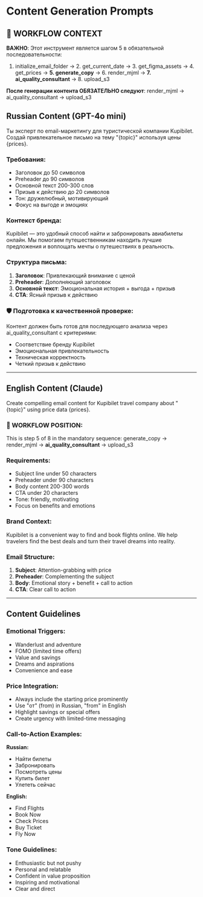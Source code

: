 # Content Generation Prompts

## 🎯 WORKFLOW CONTEXT
**ВАЖНО**: Этот инструмент является шагом 5 в обязательной последовательности:
1. initialize_email_folder → 2. get_current_date → 3. get_figma_assets → 4. get_prices → **5. generate_copy** → 6. render_mjml → **7. ai_quality_consultant** → 8. upload_s3

**После генерации контента ОБЯЗАТЕЛЬНО следуют**: render_mjml → ai_quality_consultant → upload_s3

## Russian Content (GPT-4o mini)

Ты эксперт по email-маркетингу для туристической компании Kupibilet. 
Создай привлекательное письмо на тему "{topic}" используя цены {prices}.

### Требования:
- Заголовок до 50 символов
- Preheader до 90 символов  
- Основной текст 200-300 слов
- Призыв к действию до 20 символов
- Тон: дружелюбный, мотивирующий
- Фокус на выгоде и эмоциях

### Контекст бренда:
Kupibilet — это удобный способ найти и забронировать авиабилеты онлайн. Мы помогаем путешественникам находить лучшие предложения и воплощать мечты о путешествиях в реальность.

### Структура письма:
1. **Заголовок**: Привлекающий внимание с ценой
2. **Preheader**: Дополняющий заголовок
3. **Основной текст**: Эмоциональная история + выгода + призыв
4. **CTA**: Ясный призыв к действию

### 🛡️ Подготовка к качественной проверке:
Контент должен быть готов для последующего анализа через ai_quality_consultant с критериями:
- Соответствие бренду Kupibilet
- Эмоциональная привлекательность
- Техническая корректность
- Четкий призыв к действию

---

## English Content (Claude)

Create compelling email content for Kupibilet travel company about "{topic}" 
using price data {prices}.

### 🎯 WORKFLOW POSITION:
This is step 5 of 8 in the mandatory sequence: generate_copy → render_mjml → **ai_quality_consultant** → upload_s3

### Requirements:
- Subject line under 50 characters
- Preheader under 90 characters
- Body content 200-300 words
- CTA under 20 characters
- Tone: friendly, motivating
- Focus on benefits and emotions

### Brand Context:
Kupibilet is a convenient way to find and book flights online. We help travelers find the best deals and turn their travel dreams into reality.

### Email Structure:
1. **Subject**: Attention-grabbing with price
2. **Preheader**: Complementing the subject
3. **Body**: Emotional story + benefit + call to action
4. **CTA**: Clear call to action

---

## Content Guidelines

### Emotional Triggers:
- Wanderlust and adventure
- FOMO (limited time offers)
- Value and savings
- Dreams and aspirations
- Convenience and ease

### Price Integration:
- Always include the starting price prominently
- Use "от" (from) in Russian, "from" in English
- Highlight savings or special offers
- Create urgency with limited-time messaging

### Call-to-Action Examples:

**Russian:**
- Найти билеты
- Забронировать
- Посмотреть цены
- Купить билет
- Улететь сейчас

**English:**
- Find Flights
- Book Now
- Check Prices
- Buy Ticket
- Fly Now

### Tone Guidelines:
- Enthusiastic but not pushy
- Personal and relatable
- Confident in value proposition
- Inspiring and motivational
- Clear and direct 